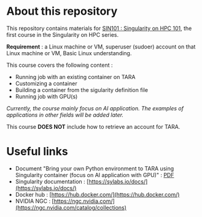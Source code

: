 # About this repository  

This repository contains materials for [SIN101 : Singularity on HPC 101](mooc.learn.in.th), the first course in the Singularity on HPC series. 

**Requirement** : a Linux machine or VM, superuser (sudoer) account on that Linux machine or VM, Basic Linux understanding.  

This course covers the following content :

* Running job with an existing container on TARA
* Customizing a container
* Building a container from the sigularity definition file
* Running job with GPU(s)

*Currently, the course mainly focus on AI application. The examples of applications in other fields will be added later.* 

This course **DOES NOT** include how to retrieve an account for TARA.

# Useful links
- Document "Bring your own Python environment to TARA using Singularity container (focus on AI application with GPU)" : [PDF](https://drive.google.com/file/d/12KzywNQe2lpTacXCWPIeudlvGoFKrpBi/view)  
- Singularity documentation : [https://sylabs.io/docs/](https://sylabs.io/docs/)  
- Docker hub : [https://hub.docker.com/](https://hub.docker.com/)
- NVIDIA NGC : [https://ngc.nvidia.com/](https://ngc.nvidia.com/catalog/collections)  
  
  
